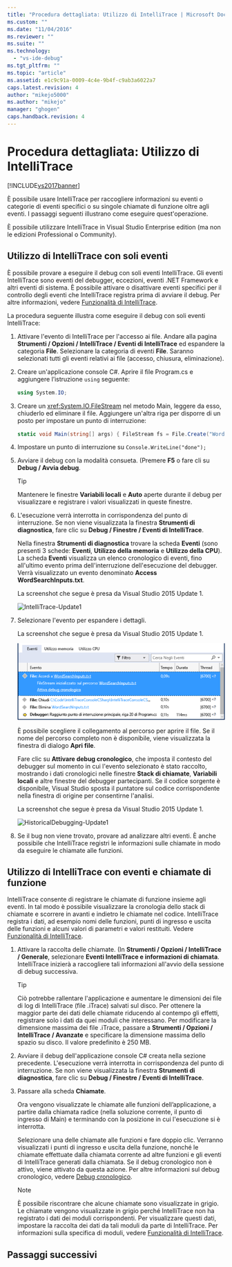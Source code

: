 ```yaml
---
title: "Procedura dettagliata: Utilizzo di IntelliTrace | Microsoft Docs"
ms.custom: ""
ms.date: "11/04/2016"
ms.reviewer: ""
ms.suite: ""
ms.technology: 
  - "vs-ide-debug"
ms.tgt_pltfrm: ""
ms.topic: "article"
ms.assetid: e1c9c91a-0009-4c4e-9b4f-c9ab3a6022a7
caps.latest.revision: 4
author: "mikejo5000"
ms.author: "mikejo"
manager: "ghogen"
caps.handback.revision: 4
---
```

# Procedura dettagliata: Utilizzo di IntelliTrace
[!INCLUDE[vs2017banner](../code-quality/includes/vs2017banner.md)]

È possibile usare IntelliTrace per raccogliere informazioni su eventi o categorie di eventi specifici o su singole chiamate di funzione oltre agli eventi. I passaggi seguenti illustrano come eseguire quest'operazione.  
  
 È possibile utilizzare IntelliTrace in Visual Studio Enterprise edition \(ma non le edizioni Professional o Community\).  
  
##  <a name="GettingStarted"></a> Utilizzo di IntelliTrace con soli eventi  
 È possibile provare a eseguire il debug con soli eventi IntelliTrace. Gli eventi IntelliTrace sono eventi del debugger, eccezioni, eventi .NET Framework e altri eventi di sistema. È possibile attivare o disattivare eventi specifici per il controllo degli eventi che IntelliTrace registra prima di avviare il debug. Per altre informazioni, vedere [Funzionalità di IntelliTrace](../debugger/intellitrace-features.md).  
  
 La procedura seguente illustra come eseguire il debug con soli eventi IntelliTrace:  
  
1.  Attivare l'evento di IntelliTrace per l'accesso ai file. Andare alla pagina **Strumenti \/ Opzioni \/ IntelliTrace \/ Eventi di IntelliTrace** ed espandere la categoria **File**. Selezionare la categoria di eventi **File**. Saranno selezionati tutti gli eventi relativi ai file \(accesso,  chiusura, eliminazione\).  
  
2.  Creare un'applicazione console C\#. Aprire il file Program.cs e aggiungere l’istruzione `using` seguente:  
  
    ```c#  
    using System.IO;  
    ```  
  
3.  Creare un <xref:System.IO.FileStream> nel metodo Main, leggere da esso, chiuderlo ed eliminare il file. Aggiungere un'altra riga per disporre di un posto per impostare un punto di interruzione:  
  
    ```c#  
    static void Main(string[] args) { FileStream fs = File.Create("WordSearchInputs.txt"); fs.ReadByte(); fs.Close(); File.Delete("WordSearchInputs.txt"); Console.WriteLine("done"); }  
    ```  
  
4.  Impostare un punto di interruzione su `Console.WriteLine("done");`  
  
5.  Avviare il debug con la modalità consueta. \(Premere **F5** o fare cli su **Debug \/ Avvia debug**.  
  
    > [!TIP]
    >  Mantenere le finestre **Variabili locali** e **Auto** aperte durante il debug per visualizzare e registrare i valori visualizzati in queste finestre.  
  
6.  L'esecuzione verrà interrotta in corrispondenza del punto di interruzione. Se non viene visualizzata la finestra **Strumenti di diagnostica**, fare clic su **Debug \/ Finestre \/ Eventi di IntelliTrace**.  
  
     Nella finestra **Strumenti di diagnostica** trovare la scheda **Eventi** \(sono presenti 3 schede: **Eventi**, **Utilizzo della memoria** e **Utilizzo della CPU**\). La scheda **Eventi** visualizza un elenco cronologico di eventi, fino all'ultimo evento prima dell'interruzione dell'esecuzione del debugger. Verrà visualizzato un evento denominato **Access WordSearchInputs.txt**.  
  
     La screenshot che segue è presa da Visual Studio 2015 Update 1.  
  
     ![IntelliTrace&#45;Update1](~/docs/debugger/media/intellitrace-update1.png "IntelliTrace\-Update1")  
  
7.  Selezionare l'evento per espandere i dettagli.  
  
     La screenshot che segue è presa da Visual Studio 2015 Update 1.  
  
     ![IntelliTraceUpdate1&#45;SingleEvent](../debugger/media/intellitraceupdate1-singleevent.png "IntelliTraceUpdate1\-SingleEvent")  
  
     È possibile scegliere il collegamento al percorso per aprire il file. Se il nome del percorso completo non è disponibile, viene visualizzata la finestra di dialogo **Apri file**.  
  
     Fare clic su **Attivare debug cronologico**, che imposta il contesto del debugger sul momento in cui l'evento selezionato è stato raccolto, mostrando i dati cronologici nelle finestre **Stack di chiamate**, **Variabili locali** e altre finestre del debugger partecipanti. Se il codice sorgente è disponibile, Visual Studio sposta il puntatore sul codice corrispondente nella finestra di origine per consentirne l'analisi.  
  
     La screenshot che segue è presa da Visual Studio 2015 Update 1.  
  
     ![HistoricalDebugging&#45;Update1](~/docs/debugger/media/historicaldebugging-update1.png "HistoricalDebugging\-Update1")  
  
8.  Se il bug non viene trovato, provare ad analizzare altri eventi. È anche possibile che IntelliTrace registri le informazioni sulle chiamate in modo da eseguire le chiamate alle funzioni.  
  
## Utilizzo di IntelliTrace con eventi e chiamate di funzione  
 IntelliTrace consente di registrare le chiamate di funzione insieme agli eventi. In tal modo è possibile visualizzare la cronologia dello stack di chiamate e scorrere in avanti e indietro le chiamate nel codice. IntelliTrace registra i dati, ad esempio nomi delle funzioni, punti di ingresso e uscita delle funzioni e alcuni valori di parametri e valori restituiti. Vedere [Funzionalità di IntelliTrace](../debugger/intellitrace-features.md).  
  
1.  Attivare la raccolta delle chiamate. \(In **Strumenti \/ Opzioni \/ IntelliTrace \/ Generale**, selezionare **Eventi IntelliTrace e informazioni di chiamata**. IntelliTrace inizierà a raccogliere tali informazioni all'avvio della sessione di debug successiva.  
  
    > [!TIP]
    >  Ciò potrebbe rallentare l'applicazione e aumentare le dimensioni dei file di log di IntelliTrace \(file .iTrace\) salvati sul disco. Per ottenere la maggior parte dei dati delle chiamate riducendo al contempo gli effetti, registrare solo i dati da quei moduli che interessano. Per modificare la dimensione massima dei file .iTrace, passare a **Strumenti \/ Opzioni \/ IntelliTrace \/ Avanzate** e specificare la dimensione massima dello spazio su disco. Il valore predefinito è 250 MB.  
  
2.  Avviare il debug dell'applicazione console C\# creata nella sezione precedente. L'esecuzione verrà interrotta in corrispondenza del punto di interruzione. Se non viene visualizzata la finestra **Strumenti di diagnostica**, fare clic su **Debug \/ Finestre \/ Eventi di IntelliTrace**.  
  
3.  Passare alla scheda **Chiamate**.  
  
     Ora vengono visualizzate le chiamate alle funzioni dell’applicazione, a partire dalla chiamata radice \(nella soluzione corrente, il punto di ingresso di Main\) e terminando con la posizione in cui l'esecuzione si è interrotta.  
  
     Selezionare una delle chiamate alle funzioni e fare doppio clic. Verranno visualizzati i punti di ingresso e uscita della funzione, nonché le chiamate effettuate dalla chiamata corrente ad altre funzioni e gli eventi di IntelliTrace generati dalla chiamata. Se il debug cronologico non è attivo, viene attivato da questa azione. Per altre informazioni sul debug cronologico, vedere [Debug cronologico](../debugger/historical-debugging.md).  
  
    > [!NOTE]
    >  È possibile riscontrare che alcune chiamate sono visualizzate in grigio. Le chiamate vengono visualizzate in grigio perché IntelliTrace non ha registrato i dati dei moduli corrispondenti. Per visualizzare questi dati, impostare la raccolta dei dati da tali moduli da parte di IntelliTrace. Per informazioni sulla specifica di moduli, vedere [Funzionalità di IntelliTrace](../debugger/intellitrace-features.md).  
  
## Passaggi successivi